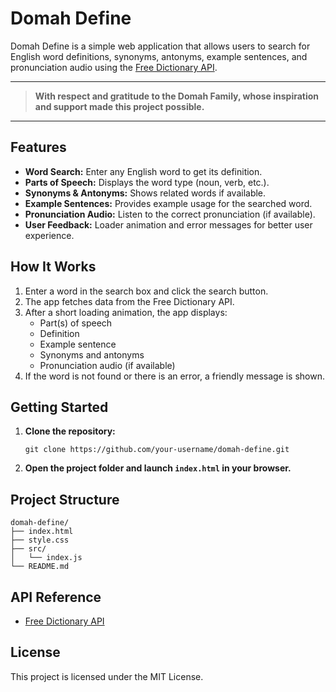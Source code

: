 # Domah Define

Domah Define is a simple web application that allows users to search for English word definitions, synonyms, antonyms, example sentences, and pronunciation audio using the [Free Dictionary API](https://dictionaryapi.dev/).

---

> **With respect and gratitude to the Domah Family, whose inspiration and support made this project possible.**

---

## Features

- **Word Search:** Enter any English word to get its definition.
- **Parts of Speech:** Displays the word type (noun, verb, etc.).
- **Synonyms & Antonyms:** Shows related words if available.
- **Example Sentences:** Provides example usage for the searched word.
- **Pronunciation Audio:** Listen to the correct pronunciation (if available).
- **User Feedback:** Loader animation and error messages for better user experience.

## How It Works

1. Enter a word in the search box and click the search button.
2. The app fetches data from the Free Dictionary API.
3. After a short loading animation, the app displays:
   - Part(s) of speech
   - Definition
   - Example sentence
   - Synonyms and antonyms
   - Pronunciation audio (if available)
4. If the word is not found or there is an error, a friendly message is shown.

## Getting Started

1. **Clone the repository:**
   ```
   git clone https://github.com/your-username/domah-define.git
   ```
2. **Open the project folder and launch `index.html` in your browser.**

## Project Structure

```
domah-define/
├── index.html
├── style.css
├── src/
│   └── index.js
└── README.md
```

## API Reference

- [Free Dictionary API](https://dictionaryapi.dev/)

## License

This project is licensed under the MIT License.